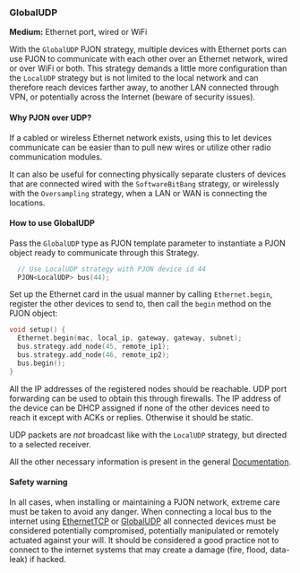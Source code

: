 ### GlobalUDP

**Medium:** Ethernet port, wired or WiFi

With the `GlobalUDP` PJON strategy, multiple devices with Ethernet ports can use PJON to communicate with each other over an
Ethernet network, wired or over WiFi or both. This strategy demands a little more configuration than the `LocalUDP` strategy
but is not limited to the local network and can therefore reach devices farther away, to another LAN connected through
VPN, or potentially across the Internet (beware of security issues).

#### Why PJON over UDP?
If a cabled or wireless Ethernet network exists, using this to let devices communicate can be easier than to pull new wires or utilize other radio communication modules.

It can also be useful for connecting physically separate clusters of devices that are connected wired with the `SoftwareBitBang` strategy, or wirelessly with the `Oversampling` strategy, when a LAN or WAN is connecting the locations.

#### How to use GlobalUDP
Pass the `GlobalUDP` type as PJON template parameter to instantiate a PJON object ready to communicate through this Strategy.
```cpp  
  // Use LocalUDP strategy with PJON device id 44
  PJON<LocalUDP> bus(44);
```
Set up the Ethernet card in the usual manner by calling `Ethernet.begin`, register the other devices to send to,
then call the `begin` method on the PJON object:
```cpp  
void setup() {
  Ethernet.begin(mac, local_ip, gateway, gateway, subnet);
  bus.strategy.add_node(45, remote_ip1);
  bus.strategy.add_node(46, remote_ip2);
  bus.begin();
}
```
All the IP addresses of the registered nodes should be reachable. UDP port forwarding can be used to obtain this
through firewalls. The IP address of the device can be DHCP assigned if none of the other devices need to reach it
except with ACKs or replies. Otherwise it should be static.

UDP packets are _not_ broadcast like with the `LocalUDP` strategy, but directed to a selected receiver.

All the other necessary information is present in the general [Documentation](/documentation).

#### Safety warning
In all cases, when installing or maintaining a PJON network, extreme care must be taken to avoid any danger. When connecting a local bus to the internet using [EthernetTCP](/src/strategies/EthernetTCP) or [GlobalUDP](/src/strategies/GlobalUDP) all connected devices must be considered potentially compromised, potentially manipulated or remotely actuated against your will. It should be considered a good practice not to connect to the internet systems that may create a damage (fire, flood, data-leak) if hacked.
